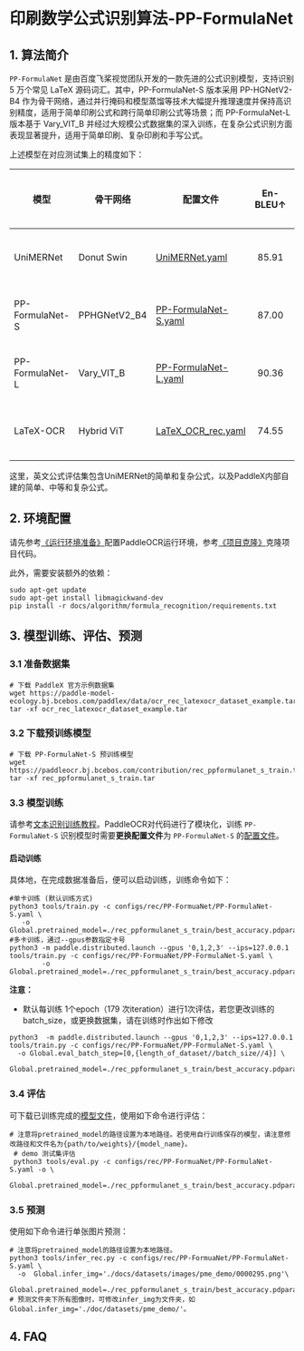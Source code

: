# 印刷数学公式识别算法-PP-FormulaNet

## 1. 算法简介

`PP-FormulaNet` 是由百度飞桨视觉团队开发的一款先进的公式识别模型，支持识别 5 万个常见 LaTeX 源码词汇。其中，PP-FormulaNet-S 版本采用 PP-HGNetV2-B4 作为骨干网络，通过并行掩码和模型蒸馏等技术大幅提升推理速度并保持高识别精度，适用于简单印刷公式和跨行简单印刷公式等场景；而 PP-FormulaNet-L 版本基于 Vary_VIT_B 并经过大规模公式数据集的深入训练，在复杂公式识别方面表现显著提升，适用于简单印刷、复杂印刷和手写公式。

上述模型在对应测试集上的精度如下：

| 模型          | 骨干网络       | 配置文件                   | En-BLEU↑  |GPU推理耗时（ms）| 下载链接 |
|-----------|--------|----------------------------------------|:-----------------:|:--------------:|:--------------:|
| UniMERNet | Donut Swin | [UniMERNet.yaml](../../../../configs/rec/UniMERNet.yaml) |     85.91   | 2266.96 | [训练模型](https://paddleocr.bj.bcebos.com/contribution/rec_unimernet_train.tar)|
| PP-FormulaNet-S | PPHGNetV2_B4 | [PP-FormulaNet-S.yaml](../../../../configs/rec/PP-FormuaNet/PP-FormulaNet-S.yaml) |   87.00 | 202.25 |[训练模型](https://paddleocr.bj.bcebos.com/contribution/rec_ppformulanet_s_train.tar)|
| PP-FormulaNet-L | Vary_VIT_B | [PP-FormulaNet-L.yaml](../../../../configs/rec/PP-FormuaNet/PP-FormulaNet-L.yaml) |    90.36    | 1976.52  |[训练模型](https://paddleocr.bj.bcebos.com/contribution/rec_ppformulanet_l_train.tar )|
| LaTeX-OCR | Hybrid ViT |[LaTeX_OCR_rec.yaml](../../../../configs/rec/LaTeX_OCR_rec.yaml)|   74.55   | 	1244.61   |[训练模型](https://paddleocr.bj.bcebos.com/contribution/rec_latex_ocr_train.tar)|

这里，英文公式评估集包含UniMERNet的简单和复杂公式，以及PaddleX内部自建的简单、中等和复杂公式。

## 2. 环境配置
请先参考[《运行环境准备》](../../ppocr/environment.md)配置PaddleOCR运行环境，参考[《项目克隆》](../../ppocr/blog/clone.md)克隆项目代码。

此外，需要安装额外的依赖：
```shell
sudo apt-get update
sudo apt-get install libmagickwand-dev
pip install -r docs/algorithm/formula_recognition/requirements.txt
```

## 3. 模型训练、评估、预测

### 3.1 准备数据集

```shell
# 下载 PaddleX 官方示例数据集
wget https://paddle-model-ecology.bj.bcebos.com/paddlex/data/ocr_rec_latexocr_dataset_example.tar
tar -xf ocr_rec_latexocr_dataset_example.tar
```


### 3.2 下载预训练模型

```shell
# 下载 PP-FormulaNet-S 预训练模型
wget https://paddleocr.bj.bcebos.com/contribution/rec_ppformulanet_s_train.tar 
tar -xf rec_ppformulanet_s_train.tar
```


### 3.3 模型训练

请参考[文本识别训练教程](../../ppocr/model_train/recognition.md)。PaddleOCR对代码进行了模块化，训练 `PP-FormulaNet-S` 识别模型时需要**更换配置文件**为 `PP-FormulaNet-S` 的[配置文件](https://github.com/PaddlePaddle/PaddleOCR/blob/main/configs/rec/PP-FormuaNet/PP-FormulaNet-S.yaml)。

#### 启动训练

具体地，在完成数据准备后，便可以启动训练，训练命令如下：
```shell
#单卡训练 (默认训练方式)
python3 tools/train.py -c configs/rec/PP-FormuaNet/PP-FormulaNet-S.yaml \
   -o Global.pretrained_model=./rec_ppformulanet_s_train/best_accuracy.pdparams
#多卡训练，通过--gpus参数指定卡号
python3 -m paddle.distributed.launch --gpus '0,1,2,3' --ips=127.0.0.1   tools/train.py -c configs/rec/PP-FormuaNet/PP-FormulaNet-S.yaml \
        -o Global.pretrained_model=./rec_ppformulanet_s_train/best_accuracy.pdparams
```

**注意：**

- 默认每训练 1个epoch（179 次iteration）进行1次评估，若您更改训练的batch_size，或更换数据集，请在训练时作出如下修改
```
python3  -m paddle.distributed.launch --gpus '0,1,2,3' --ips=127.0.0.1   tools/train.py -c configs/rec/PP-FormuaNet/PP-FormulaNet-S.yaml \
  -o Global.eval_batch_step=[0,{length_of_dataset//batch_size//4}] \
   Global.pretrained_model=./rec_ppformulanet_s_train/best_accuracy.pdparams
```

### 3.4 评估

可下载已训练完成的[模型文件](https://paddleocr.bj.bcebos.com/contribution/rec_ppformulanet_s_train.tar )，使用如下命令进行评估：

```shell
# 注意将pretrained_model的路径设置为本地路径。若使用自行训练保存的模型，请注意修改路径和文件名为{path/to/weights}/{model_name}。
 # demo 测试集评估
 python3 tools/eval.py -c configs/rec/PP-FormuaNet/PP-FormulaNet-S.yaml -o \
 Global.pretrained_model=./rec_ppformulanet_s_train/best_accuracy.pdparams
```

### 3.5 预测

使用如下命令进行单张图片预测：
```shell
# 注意将pretrained_model的路径设置为本地路径。
python3 tools/infer_rec.py -c configs/rec/PP-FormuaNet/PP-FormulaNet-S.yaml \
  -o  Global.infer_img='./docs/datasets/images/pme_demo/0000295.png'\
   Global.pretrained_model=./rec_ppformulanet_s_train/best_accuracy.pdparams
# 预测文件夹下所有图像时，可修改infer_img为文件夹，如 Global.infer_img='./doc/datasets/pme_demo/'。
```

## 4. FAQ
